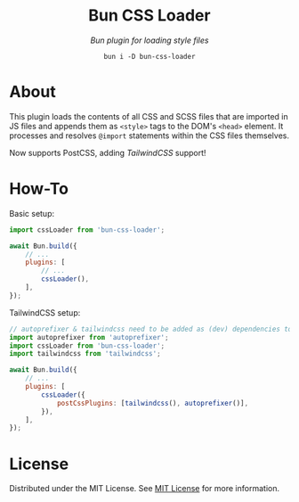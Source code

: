 <p>
<h1 align="center">Bun CSS Loader</h1>
<div align="center">
<p align="center"><i>Bun plugin for loading style files</i></p>
	
	bun i -D bun-css-loader
</div>
</p>

# About

This plugin loads the contents of all CSS and SCSS files that are imported in JS files and appends them as `<style>` tags to the DOM's `<head>` element. It processes and resolves `@import` statements within the CSS files themselves.

Now supports PostCSS, adding _TailwindCSS_ support!

# How-To

Basic setup:

```js
import cssLoader from 'bun-css-loader';

await Bun.build({
    // ...
    plugins: [
        // ...
        cssLoader(),
    ],
});
```

TailwindCSS setup:

```js
// autoprefixer & tailwindcss need to be added as (dev) dependencies to your project
import autoprefixer from 'autoprefixer';
import cssLoader from 'bun-css-loader';
import tailwindcss from 'tailwindcss';

await Bun.build({
    // ...
    plugins: [
        cssLoader({
            postCssPlugins: [tailwindcss(), autoprefixer()],
        }),
    ],
});
```

# License

Distributed under the MIT License. See [MIT License](https://opensource.org/license/MIT) for more information.
